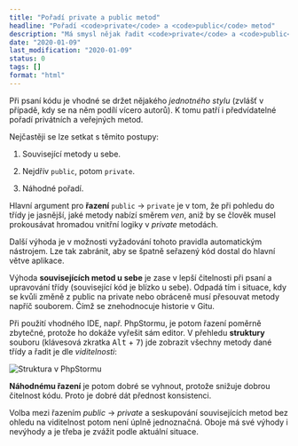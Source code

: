 ```yaml
---
title: "Pořadí private a public metod"
headline: "Pořadí <code>private</code> a <code>public</code> metod"
description: "Má smysl nějak řadit <code>private</code> a <code>public</code> metody?"
date: "2020-01-09"
last_modification: "2020-01-09"
status: 0
tags: []
format: "html"
---
```


<p>Při psaní kódu je vhodné se držet nějakého <i>jednotného stylu</i> (zvlášť v případě, kdy se na něm podílí vícero autorů). K tomu patří i předvídatelné pořadí privátních a veřejných metod.</p>

<p>Nejčastěji se lze setkat s těmito postupy:</p>

<ol>
  <li>
    <p>Související metody u sebe.</p>
  </li>
  <li>
    <p>Nejdřív <code>public</code>, potom <code>private</code>.</p>
  </li>
  <li>
    <p>Náhodné pořadí.</p>
  </li>
</ol>

<p>Hlavní argument pro <b>řazení</b> <code>public</code> → <code>private</code> je v tom, že při pohledu do třídy je jasnější, jaké metody nabízí směrem <i>ven</i>, aniž by se člověk musel prokousávat hromadou vnitřní logiky v <i>private</i> metodách.</p>

<p>Další výhoda je v možnosti vyžadování tohoto pravidla automatickým nástrojem. Lze tak zabránit, aby se špatně seřazený kód dostal do hlavní větve aplikace.</p>

<p>Výhoda <b>souvisejících metod u sebe</b> je zase v lepší čitelnosti při psaní a upravování třídy (související kód je blízko u sebe). Odpadá tím i situace, kdy se kvůli změně z public na private nebo obráceně musí přesouvat metody napříč souborem. Čímž se znehodnocuje historie v Gitu.</p>

<p>Při použití vhodného IDE, např. PhpStormu, je potom řazení poměrně zbytečné, protože ho dokáže vyřešit sám editor. V přehledu <b>struktury</b> souboru (klávesová zkratka <kbd>Alt</kbd> + <kbd>7</kbd>) jde zobrazit všechny metody dané třídy a řadit je dle <i>viditelnosti</i>:</p>

<p><img src="/files/poradi-private-public/phpstorm-structure.png" alt="Struktura v PhpStormu" class="border"></p>


























<p><b>Náhodnému řazení</b> je potom dobré se vyhnout, protože snižuje dobrou čitelnost kódu. Proto je dobré dát přednost konsistenci.</p>

<p>Volba mezi řazením <i>public</i> → <i>private</i> a seskupování souvisejících metod bez ohledu na viditelnost potom není úplně jednoznačná. Oboje má své výhody i nevýhody a je třeba je zvážit podle aktuální situace.</p>